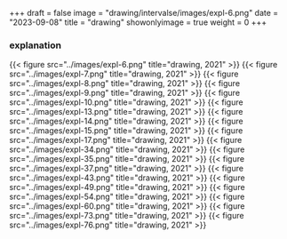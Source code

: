 +++
draft = false
image = "drawing/intervalse/images/expl-6.png"
date = "2023-09-08"
title = "drawing"
showonlyimage = true
weight = 0
+++

### explanation
{{< figure src="../images/expl-6.png" title="drawing, 2021" >}}
{{< figure src="../images/expl-7.png" title="drawing, 2021" >}}
{{< figure src="../images/expl-8.png" title="drawing, 2021" >}}
{{< figure src="../images/expl-9.png" title="drawing, 2021" >}}
{{< figure src="../images/expl-10.png" title="drawing, 2021" >}}
{{< figure src="../images/expl-13.png" title="drawing, 2021" >}}
{{< figure src="../images/expl-14.png" title="drawing, 2021" >}}
{{< figure src="../images/expl-15.png" title="drawing, 2021" >}}
{{< figure src="../images/expl-17.png" title="drawing, 2021" >}}
{{< figure src="../images/expl-34.png" title="drawing, 2021" >}}
{{< figure src="../images/expl-35.png" title="drawing, 2021" >}}
{{< figure src="../images/expl-37.png" title="drawing, 2021" >}}
{{< figure src="../images/expl-43.png" title="drawing, 2021" >}}
{{< figure src="../images/expl-49.png" title="drawing, 2021" >}}
{{< figure src="../images/expl-54.png" title="drawing, 2021" >}}
{{< figure src="../images/expl-60.png" title="drawing, 2021" >}}
{{< figure src="../images/expl-73.png" title="drawing, 2021" >}}
{{< figure src="../images/expl-76.png" title="drawing, 2021" >}}
